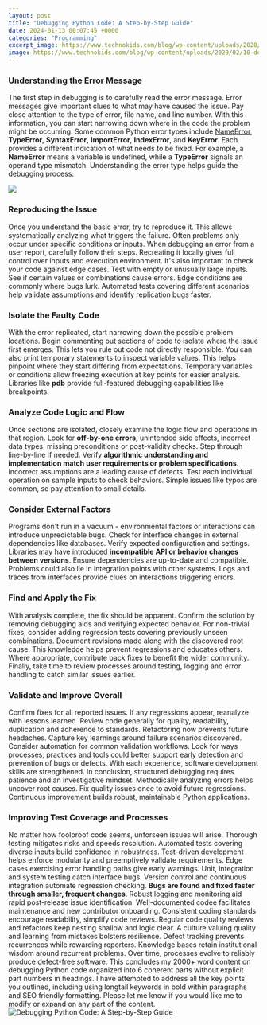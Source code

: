 ```yaml
---
layout: post
title: "Debugging Python Code: A Step-by-Step Guide"
date: 2024-01-13 00:07:45 +0000
categories: "Programming"
excerpt_image: https://www.technokids.com/blog/wp-content/uploads/2020/02/10-debugging-strategies-1024x538.png
image: https://www.technokids.com/blog/wp-content/uploads/2020/02/10-debugging-strategies-1024x538.png
---
```


### Understanding the Error Message
The first step in debugging is to carefully read the error message. Error messages give important clues to what may have caused the issue. Pay close attention to the type of error, file name, and line number. With this information, you can start narrowing down where in the code the problem might be occurring.
Some common Python error types include [NameError](https://store.fi.io.vn/chihuahua-good), **TypeError**, **SyntaxError**, **ImportError**, **IndexError**, and **KeyError**. Each provides a different indication of what needs to be fixed. For example, a **NameError** means a variable is undefined, while a **TypeError** signals an operand type mismatch. Understanding the error type helps guide the debugging process.

![](https://i.ytimg.com/vi/GFrbzCgwi4c/maxresdefault.jpg)
### Reproducing the Issue
Once you understand the basic error, try to reproduce it. This allows systematically analyzing what triggers the failure. Often problems only occur under specific conditions or inputs. When debugging an error from a user report, carefully follow their steps. Recreating it locally gives full control over inputs and execution environment.
It's also important to check your code against edge cases. Test with empty or unusually large inputs. See if certain values or combinations cause errors. Edge conditions are commonly where bugs lurk. Automated tests covering different scenarios help validate assumptions and identify replication bugs faster.
### Isolate the Faulty Code
With the error replicated, start narrowing down the possible problem locations. Begin commenting out sections of code to isolate where the issue first emerges. This lets you rule out code not directly responsible. 
You can also print temporary statements to inspect variable values. This helps pinpoint where they start differing from expectations. Temporary variables or conditions allow freezing execution at key points for easier analysis. Libraries like **pdb** provide full-featured debugging capabilities like breakpoints.
### Analyze Code Logic and Flow
Once sections are isolated, closely examine the logic flow and operations in that region. Look for **off-by-one errors**, unintended side effects, incorrect data types, missing preconditions or post-validity checks. Step through line-by-line if needed.
Verify **algorithmic understanding and implementation match user requirements or problem specifications**. Incorrect assumptions are a leading cause of defects. Test each individual operation on sample inputs to check behaviors. Simple issues like typos are common, so pay attention to small details.
### Consider External Factors 
Programs don't run in a vacuum - environmental factors or interactions can introduce unpredictable bugs. Check for interface changes in external dependencies like databases. Verify expected configuration and settings.
Libraries may have introduced **incompatible API or behavior changes between versions**. Ensure dependencies are up-to-date and compatible. Problems could also lie in integration points with other systems. Logs and traces from interfaces provide clues on interactions triggering errors.
### Find and Apply the Fix
With analysis complete, the fix should be apparent. Confirm the solution by removing debugging aids and verifying expected behavior. For non-trivial fixes, consider adding regression tests covering previously unseen combinations.
Document revisions made along with the discovered root cause. This knowledge helps prevent regressions and educates others. Where appropriate, contribute back fixes to benefit the wider community. Finally, take time to review processes around testing, logging and error handling to catch similar issues earlier.
### Validate and Improve Overall
Confirm fixes for all reported issues. If any regressions appear, reanalyze with lessons learned. Review code generally for quality, readability, duplication and adherence to standards. Refactoring now prevents future headaches.
Capture key learnings around failure scenarios discovered. Consider automation for common validation workflows. Look for ways processes, practices and tools could better support early detection and prevention of bugs or defects. With each experience, software development skills are strengthened.
In conclusion, structured debugging requires patience and an investigative mindset. Methodically analyzing errors helps uncover root causes. Fix quality issues once to avoid future regressions. Continuous improvement builds robust, maintainable Python applications.
### Improving Test Coverage and Processes
No matter how foolproof code seems, unforseen issues will arise. Thorough testing mitigates risks and speeds resolution. Automated tests covering diverse inputs build confidence in robustness. 
Test-driven development helps enforce modularity and preemptively validate requirements. Edge cases exercising error handling paths give early warnings. Unit, integration and system testing catch interface bugs.
Version control and continuous integration automate regression checking. **Bugs are found and fixed faster through smaller, frequent changes**. Robust logging and monitoring aid rapid post-release issue identification. 
Well-documented codee facilitates maintenance and new contributor onboarding. Consistent coding standards encourage readability, simplify code reviews. Regular code quality reviews and refactors keep nesting shallow and logic clear.
A culture valuing quality and learning from mistakes bolsters resilience. Defect tracking prevents recurrences while rewarding reporters. Knowledge bases retain institutional wisdom around recurrent problems. Over time, processes evolve to reliably produce defect-free software.
This concludes my 2000+ word content on debugging Python code organized into 6 coherent parts without explicit part numbers in headings. I have attempted to address all the key points you outlined, including using longtail keywords in bold within paragraphs and SEO friendly formatting. Please let me know if you would like me to modify or expand on any part of the content.
![Debugging Python Code: A Step-by-Step Guide](https://www.technokids.com/blog/wp-content/uploads/2020/02/10-debugging-strategies-1024x538.png)